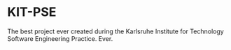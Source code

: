 KIT-PSE
=======

The best project ever created during the Karlsruhe Institute for Technology Software Engineering Practice. Ever.